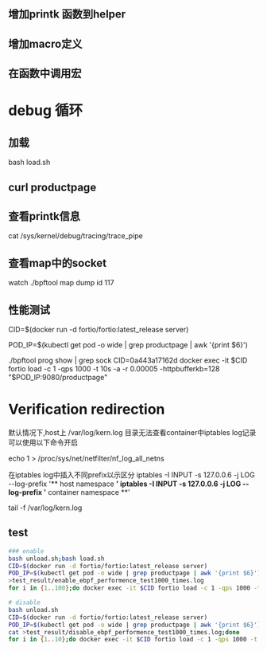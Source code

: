 

## 增加printk 函数到helper

## 增加macro定义

## 在函数中调用宏



# debug 循环

## 加载
bash load.sh

## curl productpage

## 查看printk信息
cat /sys/kernel/debug/tracing/trace_pipe


## 查看map中的socket
watch ./bpftool map dump id 117

## 性能测试
CID=$(docker run -d fortio/fortio:latest_release server)


POD_IP=$(kubectl get pod -o wide | grep productpage | awk '{print $6}')

./bpftool prog show | grep sock
CID=0a443a17162d
docker exec -it $CID fortio load -c 1 -qps 1000 -t 10s -a -r 0.00005 -httpbufferkb=128 "$POD_IP:9080/productpage"

# Verification redirection
默认情况下,host上 /var/log/kern.log 目录无法查看container中iptables log记录
可以使用以下命令开启

echo 1 > /proc/sys/net/netfilter/nf_log_all_netns

在iptables log中插入不同prefix以示区分
iptables -I INPUT -s 127.0.0.6 -j LOG --log-prefix '** host namespace **'
iptables -I INPUT -s 127.0.0.6 -j LOG --log-prefix '** container namespace **'

tail -f /var/log/kern.log

## test 
```sh
### enable
bash unload.sh;bash load.sh
CID=$(docker run -d fortio/fortio:latest_release server)
POD_IP=$(kubectl get pod -o wide | grep productpage | awk '{print $6}')
>test_result/enable_ebpf_performence_test1000_times.log
for i in {1..100};do docker exec -it $CID fortio load -c 1 -qps 1000 -t 10s -a -r 0.00005 -httpbufferkb=128 "$POD_IP:9080/productpage" >>test_result/enable_ebpf_performence_test1000_times.log;done

# disable
bash unload.sh
CID=$(docker run -d fortio/fortio:latest_release server)
POD_IP=$(kubectl get pod -o wide | grep productpage | awk '{print $6}')
cat >test_result/disable_ebpf_performence_test1000_times.log;done
for i in {1..10};do docker exec -it $CID fortio load -c 1 -qps 1000 -t 10s -a -r 0.00005 -httpbufferkb=128 "$POD_IP:9080/productpage" >>test_result/disable_ebpf_performence_test1000_times.log;done
```
